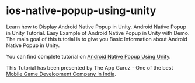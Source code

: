 # ios-native-popup-using-unity
Learn how to Display Android Native Popup in Unity. Android Native Popup in Unity Tutorial. Easy Example of Android Native Popup in Unity with Demo.
The main goal of this tutorial is to give you Basic Information about Android Native Popup in Unity.

You can find complete tutorial on [Android Native Popup Using Unity](http://www.theappguruz.com/blog/android-native-popup-using-unity).

This Tutorial has been presented by The App Guruz - One of the best [Mobile Game Development Company in India](http://www.theappguruz.com/3d-game-development/).
